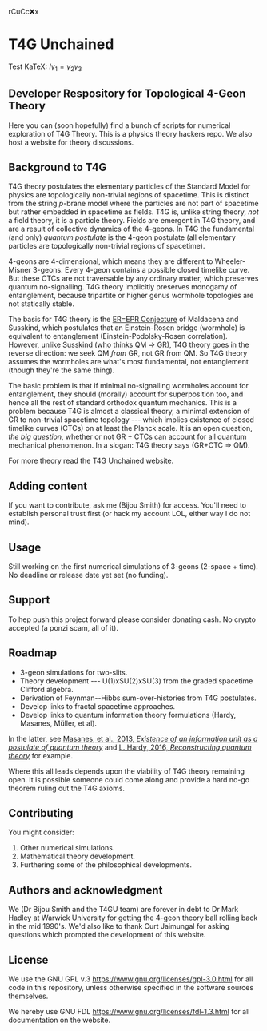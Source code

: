 rCuCc:x:x
# T4G Unchained

Test KaTeX:
$I\gamma_1 = \gamma_2\gamma_3$

## Developer Respository for Topological 4-Geon Theory

Here you can (soon hopefully) find a bunch of scripts for numerical exploration 
of T4G Theory. 
This is a physics theory hackers repo. 
We also host a website for theory discussions.

## Background to T4G

T4G theory postulates the elementary particles of the Standard Model for 
physics are topologically non-trivial regions of spacetime. 
This is distinct from the string *p*-brane model where the particles are not 
part of spacetime but rather embedded in spacetime as fields. 
T4G is, unlike string theory, *not* a field theory, it is a particle theory. 
Fields are emergent in T4G theory, and are a result of collective dynamics of 
the 4-geons. In T4G the fundamental (and only) *quantum postulate* is the 4-geon 
postulate (all elementary particles are topologically non-trivial regions of 
spacetime).

4-geons are 4-dimensional, which means they are different to Wheeler-Misner 
3-geons. Every 4-geon contains a possible closed timelike curve. 
But these CTCs are not traversable by any ordinary matter, which preserves 
quantum no-signalling. T4G theory implicitly preserves monogamy of entanglement, 
because tripartite or higher genus wormhole topologies are not statically stable.

The basis for T4G theory is the 
[ER=EPR Conjecture](https://arxiv.org/pdf/1412.8483) of Maldacena and Susskind, 
which postulates that an Einstein-Rosen bridge (wormhole) is equivalent to 
entanglement (Einstein-Podolsky-Rosen correlation).
However, unlike Susskind (who thinks QM => GR), T4G theory goes in the reverse 
direction: 
we seek QM *from* GR, not GR from QM. 
So T4G theory assumes the wormholes are what's most fundamental, not 
entanglement (though they're the same thing).

The basic problem is that if minimal no-signalling wormholes account for 
entanglement, they should (morally) account for superposition too, and hence all 
the rest of standard orthodox quantum mechanics. 
This is a problem because T4G is almost a classical theory, a minimal extension 
of GR to non-trivial spacetime topology --- which implies existence of closed 
timelike curves (CTCs) on at least the Planck scale.
It is an open question, *the big question*, whether or not GR + CTCs can account 
for all quantum mechanical phenomenon. 
In a slogan: T4G theory says (GR+CTC => QM).

For more theory read the T4G Unchained website.

## Adding content

If you want to contribute, ask me (Bijou Smith) for access. 
You'll need to establish personal trust first (or hack my account LOL, either 
way I do not mind).

## Usage

Still working on the first numerical simulations of 3-geons (2-space + time). No 
deadline or release date yet set (no funding).

## Support
To hep push this project forward please consider donating cash. No crypto 
accepted (a ponzi scam, all of it).

## Roadmap

* 3-geon simulations for two-slits.
* Theory development --- U(1)xSU(2)xSU(3) from the graded spacetime Clifford algebra.
* Derivation of Feynman--Hibbs sum-over-histories from T4G postulates.
* Develop links to fractal spacetime approaches.
* Develop links to quantum information theory formulations (Hardy, Masanes, Müller, et al).

In the latter, see [Masanes, et al., 2013, *Existence of an information unit as a postulate of quantum theory*](https://www.pnas.org/doi/full/10.1073/pnas.1304884110) and [L. Hardy, 2016,  *Reconstructing quantum theory*](https://arxiv.org/pdf/1303.1538) for example.

Where this all leads depends upon the viability of T4G theory remaining open.
It is possible someone could come along and provide a hard no-go theorem ruling out the T4G axioms. 

## Contributing

You might consider:

1. Other numerical simulations.
2. Mathematical theory development.
3. Furthering some of the philosophical developments.

## Authors and acknowledgment

We (Dr Bijou Smith and the T4GU team) are forever in debt to Dr Mark Hadley at Warwick University for getting the 4-geon theory ball rolling back in the mid 1990's. 
We'd also like to thank Curt Jaimungal for asking questions which prompted the 
development of this website.

## License

We use the GNU GPL v.3 <https://www.gnu.org/licenses/gpl-3.0.html> for all code 
in this repository, unless otherwise specified in the software sources 
themselves.  

We hereby use GNU FDL <https://www.gnu.org/licenses/fdl-1.3.html> for all 
documentation on the website.

